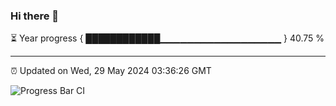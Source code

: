 ### Hi there 👋

⏳ Year progress { ████████████▁▁▁▁▁▁▁▁▁▁▁▁▁▁▁▁▁▁ } 40.75 %

---

⏰ Updated on Wed, 29 May 2024 03:36:26 GMT

![Progress Bar CI](https://github.com/IshwaranRudhara/GIT-ACTION/workflows/Progress%20Bar%20CI/badge.svg)
